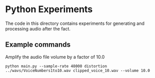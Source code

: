 # Python Experiments

The code in this directory contains experiments for generating and processing audio after the fact.

## Example commands


Amplify the audio file volume by a factor of 10.0
```
python main.py --sample-rate 48000 distortion ../wavs/VoiceNumbers1to10.wav clipped_voice_10.wav --volume 10.0
```

